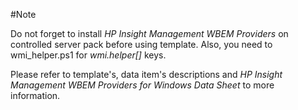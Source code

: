 #Note

Do not forget to install _HP Insight Management WBEM Providers_ on controlled server pack before using template.
Also, you need to wmi_helper.ps1 for _wmi.helper[]_ keys.

Please refer to template's, data item's descriptions and _HP Insight Management WBEM Providers for Windows Data Sheet_ to more information.


